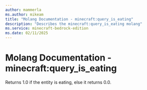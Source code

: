 ```yaml
---
author: mammerla
ms.author: mikeam
title: "Molang Documentation - minecraft:query_is_eating"
description: "Describes the minecraft:query_is_eating molang"
ms.service: minecraft-bedrock-edition
ms.date: 02/11/2025 
---
```


# Molang Documentation - minecraft:query_is_eating

Returns 1.0 if the entity is eating, else it returns 0.0.
